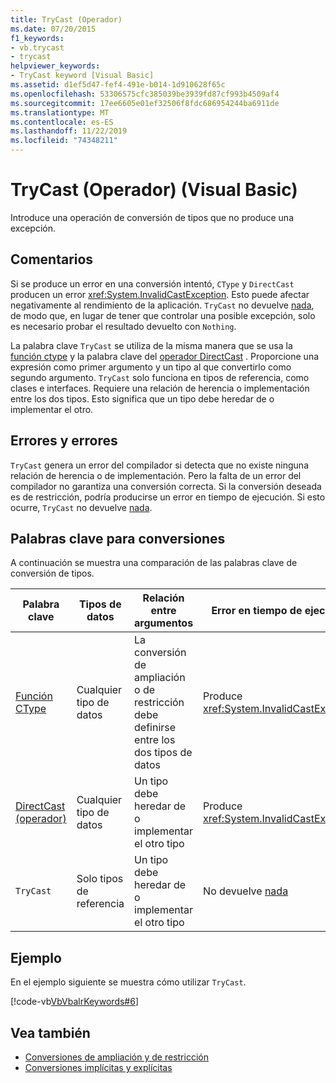```yaml
---
title: TryCast (Operador)
ms.date: 07/20/2015
f1_keywords:
- vb.trycast
- trycast
helpviewer_keywords:
- TryCast keyword [Visual Basic]
ms.assetid: d1ef5d47-fef4-491e-b014-1d910628f65c
ms.openlocfilehash: 53306575cfc385039be3939fd87cf993b4509af4
ms.sourcegitcommit: 17ee6605e01ef32506f8fdc686954244ba6911de
ms.translationtype: MT
ms.contentlocale: es-ES
ms.lasthandoff: 11/22/2019
ms.locfileid: "74348211"
---
```

# <a name="trycast-operator-visual-basic"></a>TryCast (Operador) (Visual Basic)
Introduce una operación de conversión de tipos que no produce una excepción.  
  
## <a name="remarks"></a>Comentarios  
 Si se produce un error en una conversión intentó, `CType` y `DirectCast` producen un error <xref:System.InvalidCastException>. Esto puede afectar negativamente al rendimiento de la aplicación. `TryCast` no devuelve [nada](../../../visual-basic/language-reference/nothing.md), de modo que, en lugar de tener que controlar una posible excepción, solo es necesario probar el resultado devuelto con `Nothing`.  
  
 La palabra clave `TryCast` se utiliza de la misma manera que se usa la [función ctype](../../../visual-basic/language-reference/functions/ctype-function.md) y la palabra clave del [operador DirectCast](../../../visual-basic/language-reference/operators/directcast-operator.md) . Proporcione una expresión como primer argumento y un tipo al que convertirlo como segundo argumento. `TryCast` solo funciona en tipos de referencia, como clases e interfaces. Requiere una relación de herencia o implementación entre los dos tipos. Esto significa que un tipo debe heredar de o implementar el otro.  
  
## <a name="errors-and-failures"></a>Errores y errores  
 `TryCast` genera un error del compilador si detecta que no existe ninguna relación de herencia o de implementación. Pero la falta de un error del compilador no garantiza una conversión correcta. Si la conversión deseada es de restricción, podría producirse un error en tiempo de ejecución. Si esto ocurre, `TryCast` no devuelve [nada](../../../visual-basic/language-reference/nothing.md).  
  
## <a name="conversion-keywords"></a>Palabras clave para conversiones  
 A continuación se muestra una comparación de las palabras clave de conversión de tipos.  
  
|Palabra clave|Tipos de datos|Relación entre argumentos|Error en tiempo de ejecución|  
|---|---|---|---|  
|[Función CType](../../../visual-basic/language-reference/functions/ctype-function.md)|Cualquier tipo de datos|La conversión de ampliación o de restricción debe definirse entre los dos tipos de datos|Produce <xref:System.InvalidCastException>|  
|[DirectCast (operador)](../../../visual-basic/language-reference/operators/directcast-operator.md)|Cualquier tipo de datos|Un tipo debe heredar de o implementar el otro tipo|Produce <xref:System.InvalidCastException>|  
|`TryCast`|Solo tipos de referencia|Un tipo debe heredar de o implementar el otro tipo|No devuelve [nada](../../../visual-basic/language-reference/nothing.md)|  
  
## <a name="example"></a>Ejemplo  
 En el ejemplo siguiente se muestra cómo utilizar `TryCast`.  
  
 [!code-vb[VbVbalrKeywords#6](~/samples/snippets/visualbasic/VS_Snippets_VBCSharp/VbVbalrKeywords/VB/Class1.vb#6)]  
  
## <a name="see-also"></a>Vea también

- [Conversiones de ampliación y de restricción](../../../visual-basic/programming-guide/language-features/data-types/widening-and-narrowing-conversions.md)
- [Conversiones implícitas y explícitas](../../../visual-basic/programming-guide/language-features/data-types/implicit-and-explicit-conversions.md)
